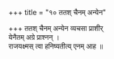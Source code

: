 +++
title = "१० ततश् चैनम् अन्येन"

+++
ततश् चैनम् अन्येन व्यचसा प्राशीर्  
येनैतम् अग्रे प्राश्नन् ।  
राजयक्ष्मस् त्वा हनिष्यतीत्य् एनम् आह ॥